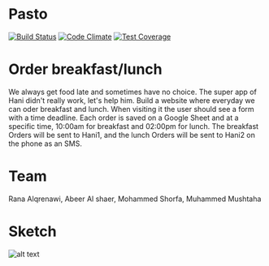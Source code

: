 # Pasto

[![Build Status](https://travis-ci.org/gazaskygeeks/pasto.svg?branch=master)](https://travis-ci.org/gazaskygeeks/pasto)
[![Code Climate](https://codeclimate.com/github/gazaskygeeks/pasto/badges/gpa.svg)](https://codeclimate.com/github/gazaskygeeks/pasto)
[![Test Coverage](https://codeclimate.com/github/gazaskygeeks/pasto/badges/coverage.svg)](https://codeclimate.com/github/gazaskygeeks/pasto/coverage)
# Order breakfast/lunch

We always get food late and sometimes have no choice. The super app of Hani didn't really work, let's help him. Build a website where everyday we can oder breakfast and lunch. When visiting it the user should see a form with a time deadline. Each order is saved on a Google Sheet and at a specific time, 10:00am for breakfast and 02:00pm for lunch. The breakfast Orders will be sent to Hani1, and the lunch Orders will be sent to Hani2 on the phone as an SMS.

# Team

Rana Alqrenawi, Abeer Al shaer, Mohammed Shorfa, Muhammed Mushtaha

# Sketch

![alt text](https://scontent.fjrs2-1.fna.fbcdn.net/v/t34.0-12/16997507_10206350716085054_872691707_n.jpg?oh=c2f84b3ad54dba9bf3ce6243fbf6784b&oe=58B65083 "Sketch")
